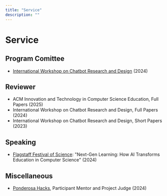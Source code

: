 ```yaml
---
title: "Service"
description: ""
---
```


# Service

## Program Comittee
- [International Workshop on Chatbot Research and Design](https://2024.conversations.ws/organizers/) (2024)

## Reviewer
- ACM Innovation and Technology in Computer Science Education, Full Papers (2025)
- International Workshop on Chatbot Research and Design, Full Papers (2024)
- International Workshop on Chatbot Research and Design, Short Papers (2023)

## Speaking
- [Flagstaff Festival of Science](https://scifest.org/schedule-2024/): "Next-Gen Learning: How AI Transforms Education in Computer Science" (2024)

## Miscellaneous
- [Ponderosa Hacks](https://ponderosa-hacks.com/#About), Participant Mentor and Project Judge (2024)
